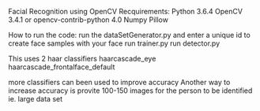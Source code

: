 Facial Recognition using OpenCV
Recquirements:
Python 3.6.4
OpenCV 3.4.1 or opencv-contrib-python 4.0
Numpy
Pillow

How to run the code:
run the dataSetGenerator.py and enter a unique id to create face samples with your face
run trainer.py
run detector.py

This uses 2 haar classifiers
haarcascade_eye
haarcascade_frontalface_default

more classifiers can been used to improve accuracy
Another way to increase accuracy is provite 100-150 images for the person to be identified ie. large data set

